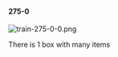 #### 275-0
![train-275-0-0.png](https://github.com/lil-lab/nlvr/raw/master/nlvr/train/images/51/train-275-0-0.png "train-275-0-0.png")

There is 1 box with many items